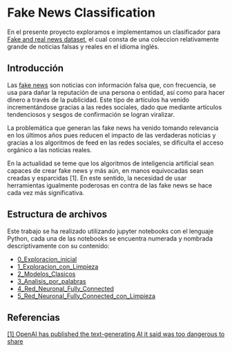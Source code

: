 # Fake News Classification

En el presente proyecto exploramos e implementamos un clasificador para [Fake and real news dataset](https://www.kaggle.com/clmentbisaillon/fake-and-real-news-dataset), el cual consta de una coleccion relativamente grande de noticias falsas y reales en el idioma inglés. 

## Introducción

Las [fake news](https://en.wikipedia.org/wiki/Fake_news) son noticias con información falsa que, con frecuencia, se usa para dañar la reputación de una persona o entidad, así como para hacer dinero a través de la publicidad. Este tipo de artículos ha venido incrementándose gracias a las redes sociales, dado que mediante artículos tendenciosos y sesgos de confirmación se logran viralizar.

La problemática que generan las fake news ha venido tomando relevancia en los últimos años pues reducen el impacto de las verdaderas noticias y gracias a los algoritmos de feed en las redes sociales, se dificulta el acceso orgánico a las noticias reales.

En la actualidad se teme que los algoritmos de inteligencia artificial sean capaces de crear fake news y más aún, en manos equivocadas sean creadas y esparcidas [1]. En este sentido, la necesidad de usar herramientas igualmente poderosas en contra de las fake news se hace cada vez más significativa.

## Estructura de archivos

Este trabajo se ha realizado utilizando jupyter notebooks con el lenguaje Python, cada una de las notebooks se encuentra numerada y nombrada descriptivamente con su contenido:

* [0_Exploracion_inicial](0_Exploracion_inicial.ipynb)
* [1_Exploracion_con_Limpieza](1_Exploracion_con_Limpieza.ipynb)
* [2_Modelos_Clasicos](2_Modelos_Clasicos.ipynb)
* [3_Analisis_por_palabras](3_Analisis_por_palabras.ipynb)
* [4_Red_Neuronal_Fully_Connected](4_Red_Neuronal_Fully_Connected.ipynb)
* [5_Red_Neuronal_Fully_Connected_con_Limpieza](5_Red_Neuronal_Fully_Connected_con_Limpieza.ipynb)

## Referencias

[[1] OpenAI has published the text-generating AI it said was too dangerous to share](https://www.theverge.com/2019/11/7/20953040/openai-text-generation-ai-gpt-2-full-model-release-1-5b-parameters)

